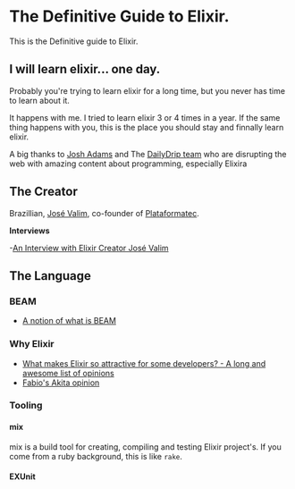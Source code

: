 # The Definitive Guide to Elixir.
This is the Definitive guide to Elixir.

## I will learn elixir... one day.

Probably you're trying to learn elixir for a long time, but you never has time to learn about it. 

It happens with me. I tried to learn elixir 3 or 4 times in a year. If the same thing happens with you, this is the place you should stay and finnally learn elixir.

A big thanks to [Josh Adams](@knewter) and The [DailyDrip team](www.dailydrip.com) who are disrupting the web with amazing content about programming, especially Elixira


## The Creator

Brazillian, [José Valim](https://github.com/josevalim), co-founder of [Plataformatec](http://plataformatec.com.br/).

**Interviews**

-[An Interview with Elixir Creator José Valim](https://www.sitepoint.com/an-interview-with-elixir-creator-jose-valim/)


## The Language

### BEAM

- [A notion of what is BEAM](https://notamonadtutorial.com/eric-merritt-erlang-and-distributed-systems-expert-gives-his-views-on-beam-languages-hindley-a09b15f53a2f#.n7no2hdv3)

### Why Elixir

- [What makes Elixir so attractive for some developers? - A long and awesome list of opinions](http://ruby2elixir.github.io/posts/2015/12-29-what-makes-elixir-so-attractive-for-some-developers.html)
- [Fabio's Akita opinion](http://www.akitaonrails.com/2015/12/01/the-obligatory-why-elixir-personal-take)


### Tooling

#### mix

mix is a build tool for creating, compiling and testing Elixir project's. If you come from a ruby background, this is like `rake`.

#### EXUnit
